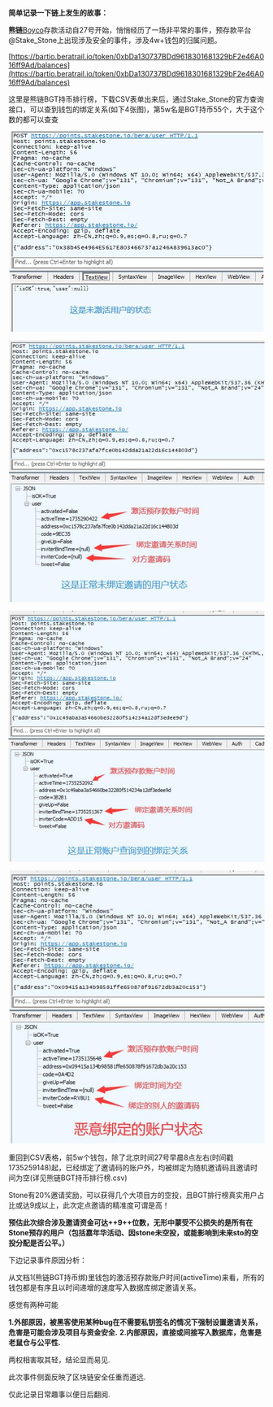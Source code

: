 **简单记录一下链上发生的故事：**

**熊链**[Boyco](https://app.stakestone.io/u/vault/detail/bera)存款活动自27号开始，悄悄经历了一场非平常的事件，预存款平台@Stake_Stone上出现涉及安全的事件，涉及4w+钱包的归属问题。

[https://bartio.beratrail.io/token/0xbDa130737BDd9618301681329bF2e46A016ff9Ad/balances](https://bartio.beratrail.io/token/0xbDa130737BDd9618301681329bF2e46A016ff9Ad/balances)

这里是熊链BGT持币排行榜，下载CSV表单出来后，通过Stake_Stone的官方查询接口，可以查到钱包的绑定关系(如下4张图)，第5w名是BGT持币55个，大于这个数的都可以查查


![未激活用户](https://github.com/yonghumeijj/Bera/blob/main/004.jpg)

![正常未绑定](https://github.com/yonghumeijj/Bera/blob/main/001.jpg)

![正常绑定](https://github.com/yonghumeijj/Bera/blob/main/002.jpg)

![恶意绑定](https://github.com/yonghumeijj/Bera/blob/main/003.jpg)


重回到CSV表格，前5w个钱包，除了北京时间27号早晨8点左右(时间戳1735259148)起，已经绑定了邀请码的账户外，均被绑定为随机邀请码且邀请时间为空(详见熊链BGT持币排行榜.csv)

Stone有20%邀请奖励，可以获得几个大项目方的空投，且BGT排行榜真实用户占比或达9成以上，此次定点邀请的精准度可谓是高！

**预估此次综合涉及邀请资金可达++9++位数，无形中蒙受不公损失的是所有在Stone预存的用户（包括嘉年华活动、因stone未空投，或能影响到未来sto的空投分配是否公平。）**



下边记录事件原因分析：

从文档1(熊链BGT持币绑)里钱包的激活预存款账户时间(activeTime)来看，所有的钱包都是有序且以时间递增的速度写入数据库绑定邀请关系。

感觉有两种可能

**1.外部原因，被黑客使用某种bug在不需要私钥签名的情况下强制设置邀请关系，危害是可能会涉及项目与资金安全.**
**2.内部原因，直接或间接写入数据库，危害是老鼠仓与公平性.**

两权相害取其轻，结论显而易见.

此次事件侧面反映了区块链安全任重而道远.

仅此记录日常趣事以便日后翻阅.
